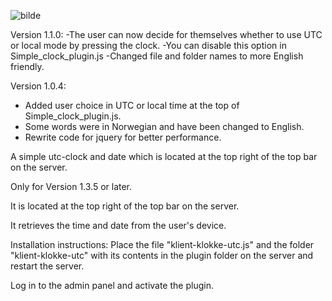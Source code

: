 ![bilde](https://github.com/user-attachments/assets/cc8a4022-9d6c-49ae-95f3-0db7d7813b54)

Version 1.1.0:
-The user can now decide for themselves whether to use UTC or local mode by pressing the clock.
-You can disable this option in Simple_clock_plugin.js
-Changed file and folder names to more English friendly.

Version 1.0.4:
- Added user choice in UTC or local time at the top of Simple_clock_plugin.js.
- Some words were in Norwegian and have been changed to English.
- Rewrite code for jquery for better performance.


A simple utc-clock and date which is located at the top right of the top bar on the server.

Only for Version 1.3.5 or later.

It is located at the top right of the top bar on the server.

It retrieves the time and date from the user's device.

Installation instructions:
Place the file "klient-klokke-utc.js" and the folder "klient-klokke-utc" with its contents in the plugin folder on the server and restart the server.

Log in to the admin panel and activate the plugin.
